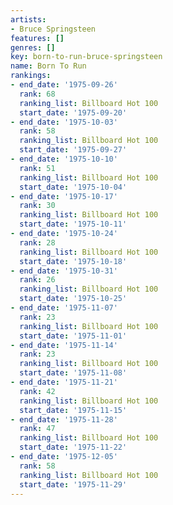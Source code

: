 ```yaml
---
artists:
- Bruce Springsteen
features: []
genres: []
key: born-to-run-bruce-springsteen
name: Born To Run
rankings:
- end_date: '1975-09-26'
  rank: 68
  ranking_list: Billboard Hot 100
  start_date: '1975-09-20'
- end_date: '1975-10-03'
  rank: 58
  ranking_list: Billboard Hot 100
  start_date: '1975-09-27'
- end_date: '1975-10-10'
  rank: 51
  ranking_list: Billboard Hot 100
  start_date: '1975-10-04'
- end_date: '1975-10-17'
  rank: 30
  ranking_list: Billboard Hot 100
  start_date: '1975-10-11'
- end_date: '1975-10-24'
  rank: 28
  ranking_list: Billboard Hot 100
  start_date: '1975-10-18'
- end_date: '1975-10-31'
  rank: 26
  ranking_list: Billboard Hot 100
  start_date: '1975-10-25'
- end_date: '1975-11-07'
  rank: 23
  ranking_list: Billboard Hot 100
  start_date: '1975-11-01'
- end_date: '1975-11-14'
  rank: 23
  ranking_list: Billboard Hot 100
  start_date: '1975-11-08'
- end_date: '1975-11-21'
  rank: 42
  ranking_list: Billboard Hot 100
  start_date: '1975-11-15'
- end_date: '1975-11-28'
  rank: 47
  ranking_list: Billboard Hot 100
  start_date: '1975-11-22'
- end_date: '1975-12-05'
  rank: 58
  ranking_list: Billboard Hot 100
  start_date: '1975-11-29'
---
```


